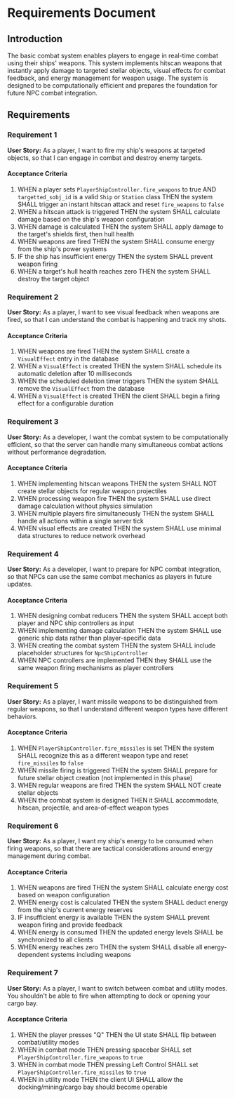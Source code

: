 # Requirements Document

## Introduction

The basic combat system enables players to engage in real-time combat using their ships' weapons. This system implements hitscan weapons that instantly apply damage to targeted stellar objects, visual effects for combat feedback, and energy management for weapon usage. The system is designed to be computationally efficient and prepares the foundation for future NPC combat integration.

## Requirements

### Requirement 1

**User Story:** As a player, I want to fire my ship's weapons at targeted objects, so that I can engage in combat and destroy enemy targets.

#### Acceptance Criteria

1. WHEN a player sets `PlayerShipController.fire_weapons` to true AND `targetted_sobj_id` is a valid `Ship` or `Station` class THEN the system SHALL trigger an instant hitscan attack and reset `fire_weapons` to `false`
2. WHEN a hitscan attack is triggered THEN the system SHALL calculate damage based on the ship's weapon configuration
3. WHEN damage is calculated THEN the system SHALL apply damage to the target's shields first, then hull health
4. WHEN weapons are fired THEN the system SHALL consume energy from the ship's power systems
5. IF the ship has insufficient energy THEN the system SHALL prevent weapon firing
6. WHEN a target's hull health reaches zero THEN the system SHALL destroy the target object

### Requirement 2

**User Story:** As a player, I want to see visual feedback when weapons are fired, so that I can understand the combat is happening and track my shots.

#### Acceptance Criteria

1. WHEN weapons are fired THEN the system SHALL create a `VisualEffect` entry in the database
2. WHEN a `VisualEffect` is created THEN the system SHALL schedule its automatic deletion after 10 milliseconds
3. WHEN the scheduled deletion timer triggers THEN the system SHALL remove the `VisualEffect` from the database
4. WHEN a `VisualEffect` is created THEN the client SHALL begin a firing effect for a configurable duration

### Requirement 3

**User Story:** As a developer, I want the combat system to be computationally efficient, so that the server can handle many simultaneous combat actions without performance degradation.

#### Acceptance Criteria

1. WHEN implementing hitscan weapons THEN the system SHALL NOT create stellar objects for regular weapon projectiles
2. WHEN processing weapon fire THEN the system SHALL use direct damage calculation without physics simulation
3. WHEN multiple players fire simultaneously THEN the system SHALL handle all actions within a single server tick
4. WHEN visual effects are created THEN the system SHALL use minimal data structures to reduce network overhead

### Requirement 4

**User Story:** As a developer, I want to prepare for NPC combat integration, so that NPCs can use the same combat mechanics as players in future updates.

#### Acceptance Criteria

1. WHEN designing combat reducers THEN the system SHALL accept both player and NPC ship controllers as input
2. WHEN implementing damage calculation THEN the system SHALL use generic ship data rather than player-specific data
3. WHEN creating the combat system THEN the system SHALL include placeholder structures for `NpcShipController`
4. WHEN NPC controllers are implemented THEN they SHALL use the same weapon firing mechanisms as player controllers

### Requirement 5

**User Story:** As a player, I want missile weapons to be distinguished from regular weapons, so that I understand different weapon types have different behaviors.

#### Acceptance Criteria

1. WHEN `PlayerShipController.fire_missiles` is set THEN the system SHALL recognize this as a different weapon type and reset `fire_missiles` to `false`
2. WHEN missile firing is triggered THEN the system SHALL prepare for future stellar object creation (not implemented in this phase)
3. WHEN regular weapons are fired THEN the system SHALL NOT create stellar objects
4. WHEN the combat system is designed THEN it SHALL accommodate, hitscan, projectile, and area-of-effect weapon types

### Requirement 6

**User Story:** As a player, I want my ship's energy to be consumed when firing weapons, so that there are tactical considerations around energy management during combat.

#### Acceptance Criteria

1. WHEN weapons are fired THEN the system SHALL calculate energy cost based on weapon configuration
2. WHEN energy cost is calculated THEN the system SHALL deduct energy from the ship's current energy reserves
3. IF insufficient energy is available THEN the system SHALL prevent weapon firing and provide feedback
4. WHEN energy is consumed THEN the updated energy levels SHALL be synchronized to all clients
5. WHEN energy reaches zero THEN the system SHALL disable all energy-dependent systems including weapons

### Requirement 7

**User Story:** As a player, I want to switch between combat and utility modes. You shouldn't be able to fire when attempting to dock or opening your cargo bay.

#### Acceptance Criteria

1. WHEN the player presses "Q" THEN the UI state SHALL flip between combat/utility modes
2. WHEN in combat mode THEN pressing spacebar SHALL set `PlayerShipController.fire_weapons` to `true`
3. WHEN in combat mode THEN pressing Left Control SHALL set `PlayerShipController.fire_missiles` to `true`
4. WHEN in utility mode THEN the client UI SHALL allow the docking/mining/cargo bay should become operable
